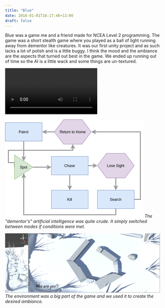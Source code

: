 ```yaml
---
title: "Blue"
date: 2018-01-01T16:17:46+13:00
draft: false
---
```


Blue was a game me and a friend made for NCEA Level 2 programming. The game was a short stealth game where you played as a ball of light running away from dementor like creatures. It was our first unity project and as such lacks a lot of polish and is a little buggy. I think the mood and the ambiance are the aspects that turned out best in the game. We ended up running out of time so the AI is a little wack and some things are un-textured.

<div class="videoCard">
<video src="https://github.com/tachyonicClock/portfolio-site/raw/master/content/projects/blue/demo.mp4" controls></video>
</div> 

![Basic Diagram of the AI](h3Y9Nt.png)
*The "dementor's" artificial intelligence was quite crude. It simply switched 
between modes if conditions were met.*

![Early Prototype Environment](DxSX1J.png)
*The environment was a big part of the game and we used it to create the desired
ambiance.*